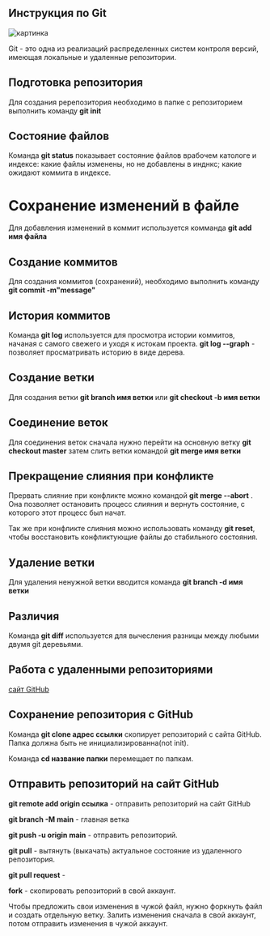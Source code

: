 ## **Инструкция по Git**

![картинка](Picture.jpeg)


Git - это одна из реализаций распределенных систем контроля версий, имеющая локальные и удаленные репозитории.

## Подготовка репозитория

Для создания ререпозитория необходимо в папке с репозиторием выполнить команду **git init**

## Состояние файлов
Команда **git status** показывает состояние файлов врабочем катологе и индексе: какие файлы изменены, но не добавлены в инднкс; какие ожидают коммита в индексе.

# Сохранение изменений в файле

Для добавления изменений в коммит используется комманда **git add имя файла**

## Создание коммитов

Для создания коммитов (сохранений), необходимо выполнить команду **git commit -m"message"**

## История коммитов

Команда **git log** используется для просмотра истории коммитов, начаная с самого свежего и уходя к истокам проекта.
**git log --graph** - позволяет просматривать историю в виде дерева.

## Создание ветки

Для создания ветки **git branch имя ветки** или **git checkout -b имя ветки**

## Соединение веток

Для соединения веток сначала нужно перейти на основную ветку **git checkout master** затем слить ветки командой **git merge имя ветки** 

## Прекращение слияния при конфликте

Прервать слияние при конфликте можно командой **git merge --abort** . Она позволяет остановить процесс слияния и вернуть состояние, с которого этот процесс был начат.

Так же при конфликте слияния можно использовать команду **git reset**, чтобы восстановить конфликтующие файлы до стабильного состояния.

## Удаление ветки

Для удаления ненужной ветки вводится команда **git branch -d имя ветки**

## Различия
Команда **git diff** используется для вычесления разницы между любыми двумя git деревьями.

## Работа с удаленными репозиториями

[сайт GitHub](github.com)

## Сохранение репозитория с GitHub

Команда **git clone адрес ссылки** скопирует репозиторий с сайта GitHub. Папка должна быть не инициализированна(not init).

Команда **cd название папки** перемещает по папкам.

## Отправить репозиторий на сайт GitHub

**git remote add origin ссылка** - отправить репозиторий на сайт GitHub

**git branch -M main** - главная ветка

**git push -u origin main** - отправить репозиторий.

**git pull** - вытянуть (выкачать) актуальное состояние из удаленного репозитория.

**git pull request** - 

**fork** - скопировать репозиторий в свой аккаунт.

Чтобы предложить свои изменения в чужой файл, нужно форкнуть файл и создать отдельную ветку. Залить изменения сначала в свой аккаунт, потом отправить изменения в чужой аккаунт.


